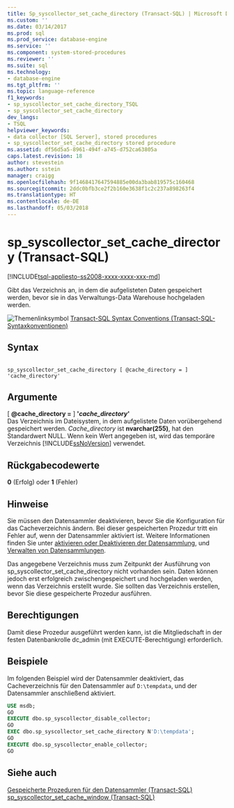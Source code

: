 ```yaml
---
title: Sp_syscollector_set_cache_directory (Transact-SQL) | Microsoft Docs
ms.custom: ''
ms.date: 03/14/2017
ms.prod: sql
ms.prod_service: database-engine
ms.service: ''
ms.component: system-stored-procedures
ms.reviewer: ''
ms.suite: sql
ms.technology:
- database-engine
ms.tgt_pltfrm: ''
ms.topic: language-reference
f1_keywords:
- sp_syscollector_set_cache_directory_TSQL
- sp_syscollector_set_cache_directory
dev_langs:
- TSQL
helpviewer_keywords:
- data collector [SQL Server], stored procedures
- sp_syscollector_set_cache_directory stored procedure
ms.assetid: df56d5a5-8961-494f-a745-d752ca63805a
caps.latest.revision: 18
author: stevestein
ms.author: sstein
manager: craigg
ms.openlocfilehash: 9f1468417647594885e00da3bab819575c160468
ms.sourcegitcommit: 2ddc0bfb3ce2f2b160e3638f1c2c237a898263f4
ms.translationtype: HT
ms.contentlocale: de-DE
ms.lasthandoff: 05/03/2018
---
```

# <a name="spsyscollectorsetcachedirectory-transact-sql"></a>sp_syscollector_set_cache_directory (Transact-SQL)
[!INCLUDE[tsql-appliesto-ss2008-xxxx-xxxx-xxx-md](../../includes/tsql-appliesto-ss2008-xxxx-xxxx-xxx-md.md)]

  Gibt das Verzeichnis an, in dem die aufgelisteten Daten gespeichert werden, bevor sie in das Verwaltungs-Data Warehouse hochgeladen werden.  
  
 ![Themenlinksymbol](../../database-engine/configure-windows/media/topic-link.gif "Topic link icon") [Transact-SQL Syntax Conventions (Transact-SQL-Syntaxkonventionen)](../../t-sql/language-elements/transact-sql-syntax-conventions-transact-sql.md)  
  
## <a name="syntax"></a>Syntax  
  
```  
  
sp_syscollector_set_cache_directory [ @cache_directory = ] 'cache_directory'  
```  
  
## <a name="arguments"></a>Argumente  
 [ **@cache_directory =** ] **'***cache_directory***'**  
 Das Verzeichnis im Dateisystem, in dem aufgelistete Daten vorübergehend gespeichert werden. *Cache_directory* ist **nvarchar(255)**, hat den Standardwert NULL. Wenn kein Wert angegeben ist, wird das temporäre Verzeichnis [!INCLUDE[ssNoVersion](../../includes/ssnoversion-md.md)] verwendet.  
  
## <a name="return-code-values"></a>Rückgabecodewerte  
 **0** (Erfolg) oder **1** (Fehler)  
  
## <a name="remarks"></a>Hinweise  
 Sie müssen den Datensammler deaktivieren, bevor Sie die Konfiguration für das Cacheverzeichnis ändern. Bei dieser gespeicherten Prozedur tritt ein Fehler auf, wenn der Datensammler aktiviert ist. Weitere Informationen finden Sie unter [aktivieren oder Deaktivieren der Datensammlung](../../relational-databases/data-collection/enable-or-disable-data-collection.md), und [Verwalten von Datensammlungen](../../relational-databases/data-collection/manage-data-collection.md).  
  
 Das angegebene Verzeichnis muss zum Zeitpunkt der Ausführung von sp_syscollector_set_cache_directory nicht vorhanden sein. Daten können jedoch erst erfolgreich zwischengespeichert und hochgeladen werden, wenn das Verzeichnis erstellt wurde. Sie sollten das Verzeichnis erstellen, bevor Sie diese gespeicherte Prozedur ausführen.  
  
## <a name="permissions"></a>Berechtigungen  
 Damit diese Prozedur ausgeführt werden kann, ist die Mitgliedschaft in der festen Datenbankrolle dc_admin (mit EXECUTE-Berechtigung) erforderlich.  
  
## <a name="examples"></a>Beispiele  
 Im folgenden Beispiel wird der Datensammler deaktiviert, das Cacheverzeichnis für den Datensammler auf `D:\tempdata`, und der Datensammler anschließend aktiviert.  
  
```sql  
USE msdb;  
GO  
EXECUTE dbo.sp_syscollector_disable_collector;  
GO  
EXEC dbo.sp_syscollector_set_cache_directory N'D:\tempdata';  
GO  
EXECUTE dbo.sp_syscollector_enable_collector;  
GO  
```  
  
## <a name="see-also"></a>Siehe auch  
 [Gespeicherte Prozeduren für den Datensammler &#40;Transact-SQL&#41;](../../relational-databases/system-stored-procedures/data-collector-stored-procedures-transact-sql.md)   
 [sp_syscollector_set_cache_window &#40;Transact-SQL&#41;](../../relational-databases/system-stored-procedures/sp-syscollector-set-cache-window-transact-sql.md)  
  
  

